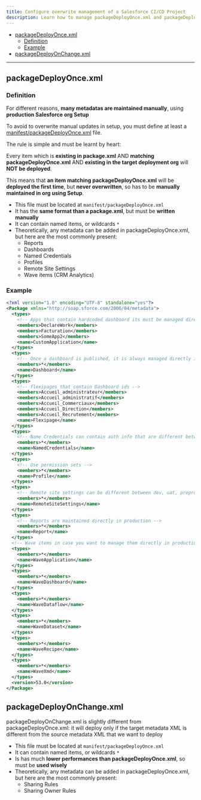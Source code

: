 ```yaml
---
title: Configure overwrite management of a Salesforce CI/CD Project
description: Learn how to manage packageDeployOnce.xml and packageDeployOnChange.xml
---
```


- [packageDeployOnce.xml](#packagedeployoncexml)
  - [Definition](#definition)
  - [Example](#example)
- [packageDeployOnChange.xml](#packagedeployonchangexml)

___

## packageDeployOnce.xml

### Definition

For different reasons, **many metadatas are maintained manually**, using **production Salesforce org Setup**

To avoid to overwrite manual updates in setup, you must define at least a [manifest/packageDeployOnce.xml](#packagedeployoncexml) file.

The rule is simple and must be learnt by heart:

Every item which is **existing in package.xml** AND **matching packageDeployOnce.xml** AND **existing in the target deployment org** will **NOT be deployed**.

This means that **an item matching packageDeployOnce.xml** will be **deployed the first time**, but **never overwritten**, so has to be **manually maintained in org using Setup**.

- This file must be located at `manifest/packageDeployOnce.xml`
- It has the **same format than a package.xml**, but must be **written manually**
- It can contain named items, or wildcards `*`
- Theoretically, any metadata can be added in packageDeployOnce.xml, but here are the most commonly present:
  - Reports
  - Dashboards
  - Named Credentials
  - Profiles
  - Remote Site Settings
  - Wave items (CRM Analytics)

### Example

```xml
<?xml version="1.0" encoding="UTF-8" standalone="yes"?>
<Package xmlns="http://soap.sforce.com/2006/04/metadata">
  <types>
    <!-- Apps that contain hardcoded dashboard its must be managed directly in production -->
    <members>DeclareWork</members>
    <members>Facturation</members>
    <members>SomeApp2</members>
    <name>CustomApplication</name>
  </types>
  <types>
    <!-- Once a dashboard is published, it is always managed directly in production -->
    <members>*</members>
    <name>Dashboard</name>
  </types>
  <types>
    <!-- flexipages that contain Dashboard ids -->
    <members>Accueil_administrateur</members> 
    <members>Accueil_administratif</members>
    <members>Accueil_Commerciaux</members>
    <members>Accueil_Direction</members>
    <members>Accueil_Recrutement</members>
    <name>Flexipage</name>
  </types> 
  <types>
    <!-- Name Credentials can contain auth info that are different between dev, uat, preprod and prod: let's not overwrite them ! -->
    <members>*</members>
    <name>NamedCredentials</name>
  </types>  
  <types>
    <!-- Use permission sets -->
    <members>*</members>
    <name>Profile</name>
  </types>
  <types>
    <!-- Remote site settings can be different between dev, uat, preprod and prod: let's not overwrite them ! -->
    <members>*</members>
    <name>RemoteSiteSettings</name>
  </types>  
  <types>
    <!-- Reports are maintained directly in production -->
    <members>*</members>
    <name>Report</name>
  </types>
  <!-- Wave items in case you want to manage them directly in production -->
  <types>
    <members>*</members>
    <name>WaveApplication</name>
  </types>
  <types>
    <members>*</members>
    <name>WaveDashboard</name>
  </types>
  <types>
    <members>*</members>
    <name>WaveDataflow</name>
  </types>
  <types>
    <members>*</members>
    <name>WaveDataset</name>
  </types>
  <types>
    <members>*</members>
    <name>WaveRecipe</name>
  </types>
  <types>
    <members>*</members>
    <name>WaveXmd</name>
  </types>
  <version>53.0</version>
</Package>
```

## packageDeployOnChange.xml

packageDeployOnChange.xml is slightly different from packageDeployOnce.xml: it will deploy only if the target metadata XML is different from the source metadata XML that we want to deploy

- This file must be located at `manifest/packageDeployOnce.xml`
- It can contain named items, or wildcards `*`
- Is has much **lower performances than packageDeployOnce.xml**, so must be **used wisely**
- Theoretically, any metadata can be added in packageDeployOnce.xml, but here are the most commonly present:
  - Sharing Rules
  - Sharing Owner Rules
